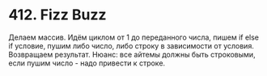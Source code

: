 # 412. Fizz Buzz

Делаем массив. Идём циклом от 1 до переданного числа, пишем if else if условие, пушим либо число, либо строку в зависимости от условия. Возвращаем результат. Нюанс: все айтемы должны быть строковыми, если пушим число - надо привести к строке.
